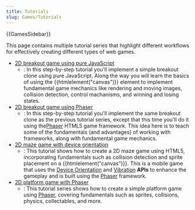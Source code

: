 ```yaml
---
title: Tutorials
slug: Games/Tutorials
---
```


{{GamesSidebar}}

This page contains multiple tutorial series that highlight different workflows for effectively creating different types of web games.

- [2D breakout game using pure JavaScript](/pt-BR/docs/Games/Workflows/2D_Breakout_game_pure_JavaScript)
  - : In this step-by-step tutorial you'll implement a simple breakout clone using pure JavaScript. Along the way you will learn the basics of using the {{htmlelement("canvas")}} element to implement fundamental game mechanics like rendering and moving images, collision detection, control machanisms, and winning and losing states.
- [2D breakout game using Phaser](/pt-BR/docs/Games/Workflows/2D_breakout_game_Phaser)
  - : In this step-by-step tutorial you'll implement the same breakout clone as the previous tutorial series, except that this time you'll do it using the[Phaser](http://phaser.io/) HTML5 game framework. This idea here is to teach some of the fundamentals (and advantages) of working with frameworks, along with fundamental game mechanics.
- [2D maze game with device orientation](/pt-BR/docs/Games/Workflows/HTML5_Gamedev_Phaser_Device_Orientation)
  - : This tutorial shows how to create a 2D maze game using HTML5, incorporating fundamentals such as collision detection and sprite placement on a {{htmlelement("canvas")}}. This is a mobile game that uses the [Device Orientation](/en-US/Apps/Build/gather_and_modify_data/responding_to_device_orientation_changes) and [Vibration](/pt-BR/docs/Web/Guide/API/Vibration) **APIs** to enhance the gameplay and is built using the [Phaser](http://phaser.io/) framework.
- [2D platform game with Phaser](https://mozdevs.github.io/html5-games-workshop/en/guides/platformer/start-here/)
  - : This tutorial series shows how to create a simple platform game using [Phaser](http://phaser.io/), covering fundamentals such as sprites, collisions, physics, collectables, and more.
